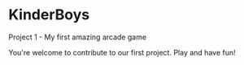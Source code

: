 # KinderBoys
Project 1 - My first amazing arcade game

You're welcome to contribute to our first project. Play and have fun!